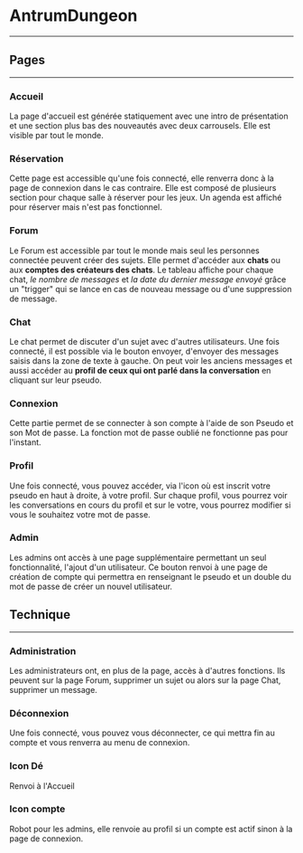 # AntrumDungeon
***
## Pages
***
### Accueil
La page d'accueil est générée statiquement avec une intro de présentation et une section plus bas des nouveautés avec deux carrousels. Elle est visible par tout le monde.
### Réservation
Cette page est accessible qu'une fois connecté, elle renverra donc à la page de connexion dans le cas contraire. Elle est composé de plusieurs section pour chaque salle à réserver pour les jeux. Un agenda est affiché pour réserver mais n'est pas fonctionnel.
### Forum
Le Forum est accessible par tout le monde mais seul les personnes connectée peuvent créer des sujets. Elle permet d'accéder aux **chats** ou aux **comptes des créateurs des chats**.
Le tableau affiche pour chaque chat, *le nombre de messages* et *la date du dernier message envoyé* grâce un "trigger" qui se lance en cas de nouveau message ou d'une suppression de message.
### Chat
Le chat permet de discuter d'un sujet avec d'autres utilisateurs. Une fois connecté, il est possible via le bouton envoyer, d'envoyer des messages saisis dans la zone de texte à gauche.
On peut voir les anciens messages et aussi accéder au **profil de ceux qui ont parlé dans la conversation** en cliquant sur leur pseudo.
### Connexion
Cette partie permet de se connecter à son compte à l'aide de son Pseudo et son Mot de passe. La fonction mot de passe oublié ne fonctionne pas pour l'instant.
### Profil
Une fois connecté, vous pouvez accéder, via l'icon où est inscrit votre pseudo en haut à droite, à votre profil. Sur chaque profil, vous pourrez voir les conversations en cours du profil et sur le votre, vous pourrez modifier si vous le souhaitez votre mot de passe.
### Admin
Les admins ont accès à une page supplémentaire permettant un seul fonctionnalité, l'ajout d'un utilisateur. Ce bouton renvoi à une page de création de compte qui permettra en renseignant le pseudo et un double du mot de passe de créer un nouvel utilisateur.

## Technique
***
### Administration
Les administrateurs ont, en plus de la page, accès à d'autres fonctions. Ils peuvent sur la page Forum, supprimer un sujet ou alors sur la page Chat, supprimer un message.

### Déconnexion
Une fois connecté, vous pouvez vous déconnecter, ce qui mettra fin au compte et vous renverra au menu de connexion.

### Icon Dé
Renvoi à l'Accueil

### Icon compte
Robot pour les admins, elle renvoie au profil si un compte est actif sinon à la page de connexion.
